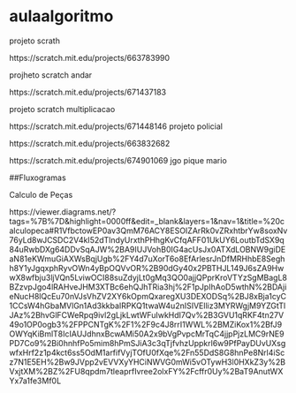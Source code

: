 # aulaalgoritmo
projeto scrath
<p>https://scratch.mit.edu/projects/663783990<p>
projheto scratch andar
<p>https://scratch.mit.edu/projects/671437183<p>
projeto scratch multiplicacao
<p>https://scratch.mit.edu/projects/671448146
  projeto policial
<p>https://scratch.mit.edu/projects/663832682
<p> https://scratch.mit.edu/projects/674901069
 jgo pique mario
<p>##Fluxogramas</p
<p>Calculo de Peças</p
<p>https://viewer.diagrams.net/?tags=%7B%7D&highlight=0000ff&edit=_blank&layers=1&nav=1&title=%20calculopeca#R1VfbctowEP0av3QmM76ACY8ESOIZArRk0vZRxhtbrYw8soxNv76yLd8wJCSDC2V4kI52dTlndyUrxthPHhgKvCfqAFF01UkUY6LoutbTdSX9q84uRwbDXg64DDvSqAJW%2BA9IUJVohB0IG4acUsJx0ATXdLOBNW9giDEaN81eKWmuGiAXWsBqjUgb%2FY4d7uXorT6o8EfArlesrJnDfMRHhbE8Seghh8Y1yJgqxphRyvOWn4yBpOQVvOR%2B90dGy40x2PBTHJL149J6sZA9HwwX8wfbju3ljVQn5LviwOCI88suZdyjLt0gMq3QO0ajjQPprKroVTYzSgMBagL8BZzvpJgo4lRAHveJHM3XTBc6ehQJhTRia3hj%2F1pJpIhAoD5wthN%2BDAjieNucH8lQcEu70nVJsVhZV2XY6kOpmQxaregXU3DEXODSq%2BJ8xBja1cyC1CCsW4hGbaMVlGn1Ad3kkbaIRPKQ1twaW4u2nISIVElliz3MYRWgjM9YZGtTlJAz%2BhvGlFCWeRpq9ivl2gLjkLwtWFuIwkHdI7Qv%2B3GVU1qRKF4tn27V49o1OP0ogb3%2FPPCNTgK%2F1%2F9c4J8rrI1WWL%2BMZiKox1%2BfJ9OWYqKiBmlT8IcIAUJdhnxBcwAMi50A2x9bVgPvpcMrTqC4jjpPjzLMC9rNE9PD7Co9%2Bi0hnhfPo5mim8hPmSJiA3c3qTjfvhzUppkrl6w9PfPayDUvUXsgwfxHrf2z1p4kct6ss5OdM1arfifVyjTOfU0fXqe%2Fn55DdS8G8hnPe8Nrl4iScz7N1E5EH%2Bw9JVpp2vEVVXyYHCiNWVG0mWi5vOTywH3l0HXkZ3y%2BVxjtXM%2BZ%2FU8qpdm7tleaprfIvree2olxFY%2Fcffr0Uy%2BaT9AnutWXYx7a1fe3Mf0L</p
